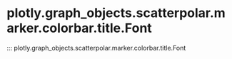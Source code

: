 # plotly.graph_objects.scatterpolar.marker.colorbar.title.Font

::: plotly.graph_objects.scatterpolar.marker.colorbar.title.Font
